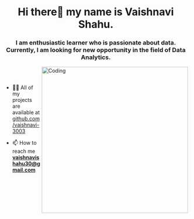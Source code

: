 <h1 align="center">Hi there👋 my name is Vaishnavi Shahu.</h1>
<h3 align="center">I am enthusiastic learner who is passionate about data. Currently, I am looking for new opportunity in the field of Data Analytics.</h3>
<img align="right" alt="Coding" width="400" src="https://camo.githubusercontent.com/0f2df9c6430300192232520a10bc3f09066cee3c6f1205da8490ac2b1d69d9e5/68747470733a2f2f6d69722d73332d63646e2d63662e626568616e63652e6e65742f70726f6a6563745f6d6f64756c65732f646973702f3630313031343131363737303437352e363036386265666634363430612e676966">

<br>
<br>

- 👨‍💻 All of my projects are available at [github.com/vaishnavi-3003](github.com/vaishnavi-3003)

- 📫 How to reach me **vaishnavishahu30@gmail.com**

